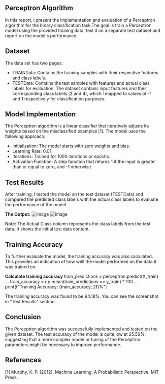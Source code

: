 ## Perceptron Algorithm 
In this report, I present the implementation and evaluation of a Perceptron algorithm for the binary classification task.The goal is train a Perceptron model using the provided training data, test it on a separate test dataset and report on the model's performance.

## Dataset
The data set has two pages:
- TRAINData: Contains the training samples with their respective features and class labels.
- TESTData: Contains the test samples with features and actual class labels for evaluation.
The dataset contains input features and their corresponding class labels (2 and 4), which I mapped to values of -1 and 1 respectively for classification purposes.

## Model Implementation
The Perceptron algorithm is a linear classifier that iteratively adjusts its weights based on the misclassified examples [1]. The model uses the following approach:
- Initialization: The model starts with zero weights and bias.
- Learning Rate: 0.01.
- Iterations: Trained for 1000 iterations or epochs.
- Activation Function: A step function that returns 1 if the input is greater than or equal to zero, and -1 otherwise.

## Test Results
<p>After training, I tested the model on the test dataset (TESTData) and compared the predicted class labels with the actual class labels to evaluate the performance of the model.</p>

**The Output:**
![image](https://github.com/user-attachments/assets/be0f66ad-605f-4b8d-b74b-432da9c2ce84)
![image](https://github.com/user-attachments/assets/da45ebd6-5d7d-4d16-a5ef-005d2e87463a)

<p>Note: The Actual Class column represents the class labels from the test data. It shows the initial test data content.</p>

## Training Accuracy
<p>To further evaluate the model, the training accuracy was also calculated. This provides an indication of how well the model performed on the data it was trained on.</p>

**Calculate training accuracy**
train_predictions = perceptron.predict(X_train) …
train_accuracy = np.mean(train_predictions == y_train) * 100
…
print(f"Training Accuracy: {train_accuracy:.2f}%")

<p>The training accuracy was found to be 94.18%. You can see the screenshot in “Test Results” section.</p>

## Conclusion
<p>The Perceptron algorithm was successfully implemented and tested on the given dataset. The test accuracy of the model is quite low at 25.56%, suggesting that a more complex model or tuning of the Perceptron parameters might be necessary to improve performance.</p>

## References
[1] Murphy, K. P. (2012). Machine Learning: A Probabilistic Perspective. MIT Press.
